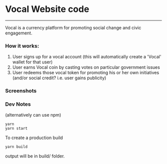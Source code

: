 
# Vocal Website code
---

Vocal is a currency platform for promoting social change and civic engagement.


### How it works:

<ol>
    <li>User signs up for a vocal account (this will automatically create a 'Vocal' wallet for that user) </li>
    <li>User earns Vocal coin by casting votes on particular government issues
    </li>
    <li>User redeems those vocal token for promoting his or her own initiatives (and/or social credit? i.e. user gains publicity)</li>
</ol>

### Screenshots

<!-- TODO: add screenshots of the web application -->

### Dev Notes
(alternatively can use npm)

```
yarn 
yarn start
```
To create a production build
```
yarn build
```
output will be in build/ folder.

